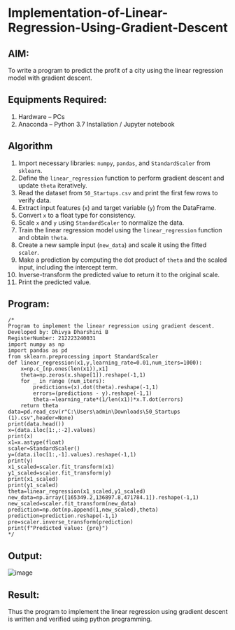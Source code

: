 # Implementation-of-Linear-Regression-Using-Gradient-Descent

## AIM:
To write a program to predict the profit of a city using the linear regression model with gradient descent.

## Equipments Required:
1. Hardware – PCs
2. Anaconda – Python 3.7 Installation / Jupyter notebook
## Algorithm
 
1. Import necessary libraries: `numpy`, `pandas`, and `StandardScaler` from `sklearn`.
2. Define the `linear_regression` function to perform gradient descent and update `theta` iteratively.
3. Read the dataset from `50_Startups.csv` and print the first few rows to verify data.
4. Extract input features (`x`) and target variable (`y`) from the DataFrame.
5. Convert `x` to a float type for consistency.
6. Scale `x` and `y` using `StandardScaler` to normalize the data.
7. Train the linear regression model using the `linear_regression` function and obtain `theta`.
8. Create a new sample input (`new_data`) and scale it using the fitted `scaler`.
9. Make a prediction by computing the dot product of `theta` and the scaled input, including the intercept term.
10. Inverse-transform the predicted value to return it to the original scale.
11. Print the predicted value.
## Program:
```
/*
Program to implement the linear regression using gradient descent. 
Developed by: Dhivya Dharshini B
RegisterNumber: 212223240031
import numpy as np
import pandas as pd
from sklearn.preprocessing import StandardScaler
def linear_regression(x1,y,learning_rate=0.01,num_iters=1000):
    x=np.c_[np.ones(len(x1)),x1]
    theta=np.zeros(x.shape[1]).reshape(-1,1)
    for _ in range (num_iters):
        predictions=(x).dot(theta).reshape(-1,1)
        errors=(predictions - y).reshape(-1,1)
        theta-=learning_rate*(1/len(x1))*x.T.dot(errors)
    return theta
data=pd.read_csv(r"C:\Users\admin\Downloads\50_Startups (1).csv",header=None)
print(data.head())
x=(data.iloc[1:,:-2].values)
print(x)
x1=x.astype(float)
scaler=StandardScaler()
y=(data.iloc[1:,-1].values).reshape(-1,1)
print(y)
x1_scaled=scaler.fit_transform(x1)
y1_scaled=scaler.fit_transform(y)
print(x1_scaled)
print(y1_scaled)
theta=linear_regression(x1_scaled,y1_scaled)
new_data=np.array([165349.2,136897.8,471784.1]).reshape(-1,1)
new_scaled=scaler.fit_transform(new_data)
prediction=np.dot(np.append(1,new_scaled),theta)
prediction=prediction.reshape(-1,1)
pre=scaler.inverse_transform(prediction)
print(f"Predicted value: {pre}") 
*/
```

## Output:

![image](https://github.com/user-attachments/assets/68ced7cc-5664-4290-b1b6-f94717baed62)



## Result:
Thus the program to implement the linear regression using gradient descent is written and verified using python programming.
